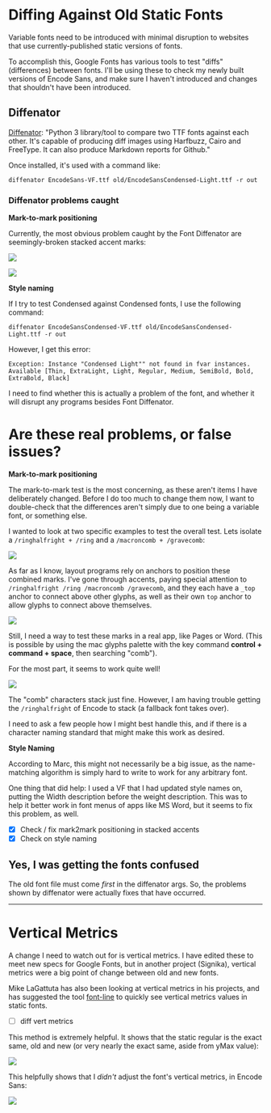 # Diffing Against Old Static Fonts

Variable fonts need to be introduced with minimal disruption to websites that use currently-published static versions of fonts.

To accomplish this, Google Fonts has various tools to test "diffs" (differences) between fonts. I'll be using these to check my newly built versions of Encode Sans, and make sure I haven't introduced and changes that shouldn't have been introduced.

## Diffenator

[Diffenator](https://github.com/googlefonts/fontdiffenator): "Python 3 library/tool to compare two TTF fonts against each other. It's capable of producing diff images using Harfbuzz, Cairo and FreeType. It can also produce Markdown reports for Github."

Once installed, it's used with a command like:

```
diffenator EncodeSans-VF.ttf old/EncodeSansCondensed-Light.ttf -r out
```

### Diffenator problems caught

**Mark-to-mark positioning**

Currently, the most obvious problem caught by the Font Diffenator are seemingly-broken stacked accent marks:

![](assets/marks_missing.gif)

![](assets/marks_modified.gif)

**Style naming**

If I try to test Condensed against Condensed fonts, I use the following command:

```
diffenator EncodeSansCondensed-VF.ttf old/EncodeSansCondensed-Light.ttf -r out
```

However, I get this error:

```
Exception: Instance "Condensed Light"" not found in fvar instances. Available [Thin, ExtraLight, Light, Regular, Medium, SemiBold, Bold, ExtraBold, Black]
```

I need to find whether this is actually a problem of the font, and whether it will disrupt any programs besides Font Diffenator.

# Are these real problems, or false issues?

**Mark-to-mark positioning**

The mark-to-mark test is the most concerning, as these aren't items I have deliberately changed. Before I do too much to change them now, I want to double-check that the differences aren't simply due to one being a variable font, or something else. 

I wanted to look at two specific examples to test the overall test. Lets isolate a `/ringhalfright + /ring` and a `/macroncomb + /gravecomb`:

![](assets/two-mark-diffs.gif)

As far as I know, layout programs rely on anchors to position these combined marks. I've gone through accents, paying special attention to `/ringhalfright /ring /macroncomb /gravecomb`, and they each have a `_top` anchor to connect above other glyphs, as well as their own `top` anchor to allow glyphs to connect above themselves.

![](assets/checking-anchors.gif)

Still, I need a way to test these marks in a real app, like Pages or Word. (This is possible by using the mac glyphs palette with the key command **control + command + space**, then searching "comb").

For the most part, it seems to work quite well!

![](assets/2018-11-30-07-21-42.png)

The "comb" characters stack just fine. However, I am having trouble getting the `/ringhalfright` of Encode to stack (a fallback font takes over). 

I need to ask a few people how I might best handle this, and if there is a character naming standard that might make this work as desired.


**Style Naming**

According to Marc, this might not necessarily be a big issue, as the name-matching algorithm is simply hard to write to work for any arbitrary font.

One thing that did help: I used a VF that I had updated style names on, putting the Width description before the weight description. This was to help it better work in font menus of apps like MS Word, but it seems to fix this problem, as well. 


- [x] Check / fix mark2mark positioning in stacked accents
- [x] Check on style naming

## Yes, I was getting the fonts confused

The old font file must come *first* in the diffenator args. So, the problems shown by diffenator were actually fixes that have occurred. 


---

# Vertical Metrics

A change I need to watch out for is vertical metrics. I have edited these to meet new specs for Google Fonts, but in another project (Signika), vertical metrics were a big point of change between old and new fonts. 

Mike LaGattuta has also been looking at vertical metrics in his projects, and has suggested the tool [font-line](https://github.com/source-foundry/font-line) to quickly see vertical metrics values in static fonts.

- [ ] diff vert metrics

This method is extremely helpful. It shows that the static regular is the exact same, old and new (or very nearly the exact same, aside from yMax value):

![](assets/2018-12-17-15-15-44.png)

This helpfully shows that I *didn't* adjust the font's vertical metrics, in Encode Sans:

![](assets/2018-12-17-15-18-33.png)


